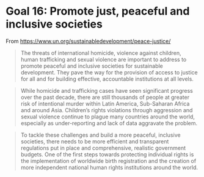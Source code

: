 # Goal 16: Promote just, peaceful and inclusive societies

From https://www.un.org/sustainabledevelopment/peace-justice/

> The threats of international homicide, violence against children, human trafficking and sexual violence are important to address to promote peaceful and inclusive societies for sustainable development. They pave the way for the provision of access to justice for all and for building effective, accountable institutions at all levels.

> While homicide and trafficking cases have seen significant progress over the past decade, there are still thousands of people at greater risk of intentional murder within Latin America, Sub-Saharan Africa and around Asia. Children’s rights violations through aggression and sexual violence continue to plague many countries around the world, especially as under-reporting and lack of data aggravate the problem.

> To tackle these challenges and build a more peaceful, inclusive societies, there needs to be more efficient and transparent regulations put in place and comprehensive, realistic government budgets. One of the first steps towards protecting individual rights is the implementation of worldwide birth registration and the creation of more independent national human rights institutions around the world.
